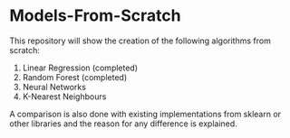 # Models-From-Scratch


This repository will show the creation of the following algorithms from scratch:

1. Linear Regression (completed)
2. Random Forest (completed)
3. Neural Networks
4. K-Nearest Neighbours


A comparison is also done with existing implementations from sklearn or other libraries and the reason for any difference is explained.
